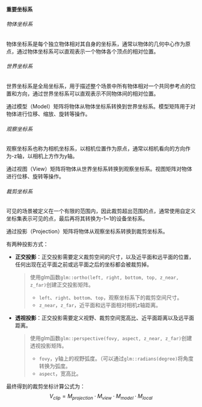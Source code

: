#### 重要坐标系

###### 物体坐标系

物体坐标系是每个独立物体相对其自身的坐标系，通常以物体的几何中心作为原点，通过物体坐标系可以直观表示一个物体各个顶点的相对位置。

###### 世界坐标系

世界坐标系是全局坐标系，用于描述整个场景中所有物体相对一个共同参考点的位置和方向，通过世界坐标系可以直观表示不同物体间的相对位置。

通过模型（Model）矩阵将物体从物体坐标系转换到世界坐标系。模型矩阵用于对物体进行位移、缩放、旋转等操作。

###### 观察坐标系

观察坐标系也称为相机坐标系，以相机位置作为原点，通常以相机看向的方向作为-z轴，以相机上方作为y轴。

通过视图（View）矩阵将物体从世界坐标系转换到观察坐标系。视图矩阵对物体进行位移、旋转等操作。

###### 裁剪坐标系

可见的场景被定义在一个有限的范围内，因此裁剪超出范围的点，通常使用自定义坐标集表示可见的点，最后再将其转换为-1~1的设备坐标系。

通过投影（Projection）矩阵将物体从观察坐标系转换到裁剪坐标系。

有两种投影方式：

*   **正交投影**：正交投影需要定义裁剪空间的尺寸，以及近平面和远平面的位置，任何出现在近平面之前或远平面之后的坐标都会被裁剪掉。

    >   使用glm函数`glm::ortho(left, right, bottom, top, z_near, z_far)`创建正交投影矩阵。
    >
    >   *   `left`、`right`、`bottom`、`top`，观察坐标系下的裁剪空间尺寸。
    >   *   `z_near`，`z_far`，近平面和远平面相对相机z轴距离。

*   **透视投影**：正交投影需要定义视野、裁剪空间宽高比、近平面距离以及远平面距离。

    >   使用glm函数`glm::perspective(fovy, aspect, z_near, z_far)`创建透视投影矩阵。
    >
    >   *   `fovy`，y轴上的视野弧度。（可以通过`glm::radians(degree)`将角度转换为弧度。
    >   *   `aspect`，宽高比。

最终得到的裁剪坐标计算公式为：
$$
V_{clip} = M_{projection} \cdot M_{view} \cdot M_{model} \cdot M_{local}
$$
